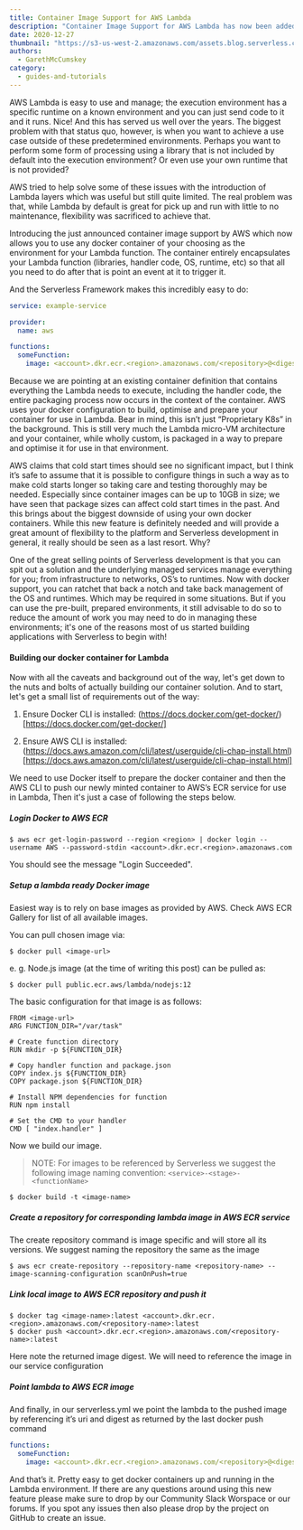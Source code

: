 ```yaml
---
title: Container Image Support for AWS Lambda
description: "Container Image Support for AWS Lambda has now been added. Read up on why you may (or may not) want to use it and how easy it is to use with the framework"
date: 2020-12-27
thumbnail: "https://s3-us-west-2.amazonaws.com/assets.blog.serverless.com/lambda-docker-support/serverless-framework-docker.png"
authors:
  - GarethMcCumskey
category:
  - guides-and-tutorials
---
```


AWS Lambda is easy to use and manage; the execution environment has a specific runtime on a known environment and you can just send code to it and it runs. Nice! And this has served us well over the years. The biggest problem with that status quo, however, is when you want to achieve a use case outside of these predetermined environments. Perhaps you want to perform some form of processing using a library that is not included by default into the execution environment? Or even use your own runtime that is not provided?

AWS tried to help solve some of these issues with the introduction of Lambda layers which was useful but still quite limited. The real problem was that, while Lambda by default is great for pick up and run with little to no maintenance, flexibility was sacrificed to achieve that.

Introducing the just announced container image support by AWS which now allows you to use any docker container of your choosing as the environment for your Lambda function. The container entirely encapsulates your Lambda function (libraries, handler code, OS, runtime, etc) so that all you need to do after that is point an event at it to trigger it.

And the Serverless Framework makes this incredibly easy to do:


```yml
service: example-service

provider:
  name: aws

functions:
  someFunction:
    image: <account>.dkr.ecr.<region>.amazonaws.com/<repository>@<digest>
```
Because we are pointing at an existing container definition that contains everything the Lambda needs to execute, including the handler code, the entire packaging process now occurs in the context of the container. AWS uses your docker configuration to build, optimise and prepare your container for use in Lambda. Bear in mind, this isn’t just “Proprietary K8s” in the background. This is still very much the Lambda micro-VM architecture and your container, while wholly custom, is packaged in a way to prepare and optimise it for use in that environment.

AWS claims that cold start times should see no significant impact, but I think it’s safe to assume that it is possible to configure things in such a way as to make cold starts longer so taking care and testing thoroughly may be needed. Especially since container images can be up to 10GB in size; we have seen that package sizes can affect cold start times in the past.
And this brings about the biggest downside of using your own docker containers. While this new feature is definitely needed and will provide a great amount of flexibility to the platform and Serverless development in general, it really should be seen as a last resort. Why?

One of the great selling points of Serverless development is that you can spit out a solution and the underlying managed services manage everything for you; from infrastructure to networks, OS’s to runtimes. Now with docker support, you can ratchet that back a notch and take back management of the OS and runtimes. Which may be required in some situations. But if you can use the pre-built, prepared environments, it still advisable to do so to reduce the amount of work you may need to do in managing these environments; it's one of the reasons most of us started building applications with Serverless to begin with!

#### Building our docker container for Lambda

Now with all the caveats and background out of the way, let's get down to the nuts and bolts of actually building our container solution. And to start, let's get a small list of requirements out of the way:

1. Ensure Docker CLI is installed: (https://docs.docker.com/get-docker/)[https://docs.docker.com/get-docker/]

2. Ensure AWS CLI is installed: (https://docs.aws.amazon.com/cli/latest/userguide/cli-chap-install.html)[https://docs.aws.amazon.com/cli/latest/userguide/cli-chap-install.html]

We need to use Docker itself to prepare the docker container and then the AWS CLI to push our newly minted container to AWS’s ECR service for use in Lambda, Then it's just a case of following the steps below.

##### Login Docker to AWS ECR

```
$ aws ecr get-login-password --region <region> | docker login --username AWS --password-stdin <account>.dkr.ecr.<region>.amazonaws.com
```

You should see the message "Login Succeeded".

##### Setup a lambda ready Docker image

Easiest way is to rely on base images as provided by AWS. Check AWS ECR Gallery for list of all available images.

You can pull chosen image via:
```
$ docker pull <image-url>
```

e. g. Node.js image (at the time of writing this post)  can be pulled as:

```
$ docker pull public.ecr.aws/lambda/nodejs:12
```

The basic configuration for that image is as follows:

```
FROM <image-url>
ARG FUNCTION_DIR="/var/task"

# Create function directory
RUN mkdir -p ${FUNCTION_DIR}

# Copy handler function and package.json
COPY index.js ${FUNCTION_DIR}
COPY package.json ${FUNCTION_DIR}

# Install NPM dependencies for function
RUN npm install

# Set the CMD to your handler
CMD [ "index.handler" ]
```
Now we build our image.

> NOTE: For images to be referenced by Serverless we suggest the following image naming convention: `<service>-<stage>-<functionName>`

```
$ docker build -t <image-name>
```

##### Create a repository for corresponding lambda image in AWS ECR service

The create repository command is image specific and will store all its versions. We suggest naming the repository the same as the image

```
$ aws ecr create-repository --repository-name <repository-name> --image-scanning-configuration scanOnPush=true
```

##### Link local image to AWS ECR repository and push it
```
$ docker tag <image-name>:latest <account>.dkr.ecr.<region>.amazonaws.com/<repository-name>:latest
$ docker push <account>.dkr.ecr.<region>.amazonaws.com/<repository-name>:latest
```
Here note the returned image digest. We will need to reference the image in our service configuration

##### Point lambda to AWS ECR image

And finally, in our serverless.yml we point the lambda to the pushed image by referencing it’s uri and digest as returned by the last docker push command

```yml
functions:
  someFunction:
    image: <account>.dkr.ecr.<region>.amazonaws.com/<repository>@<digest>
```

And that’s it. Pretty easy to get docker containers up and running in the Lambda environment. If there are any questions around using this new feature please make sure to drop by our Community Slack Worspace or our forums. If you spot any issues then also please drop by the project on GitHub to create an issue.


